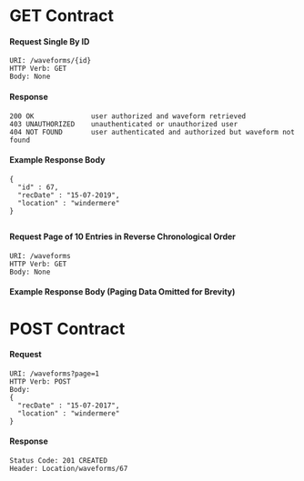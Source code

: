 # GET Contract

#### Request Single By ID
    URI: /waveforms/{id}
    HTTP Verb: GET
    Body: None

#### Response
    200 OK              user authorized and waveform retrieved
    403 UNAUTHORIZED    unauthenticated or unauthorized user
    404 NOT FOUND       user authenticated and authorized but waveform not found

#### Example Response Body
    {
      "id" : 67,
      "recDate" : "15-07-2019",
      "location" : "windermere"
    }
##
#### Request Page of 10 Entries in Reverse Chronological Order
    URI: /waveforms
    HTTP Verb: GET
    Body: None

#### Example Response Body (Paging Data Omitted for Brevity)
    

# POST Contract

#### Request
    URI: /waveforms?page=1
    HTTP Verb: POST
    Body:
    {
      "recDate" : "15-07-2017",
      "location" : "windermere"
    }

#### Response
    Status Code: 201 CREATED
    Header: Location/waveforms/67
    











